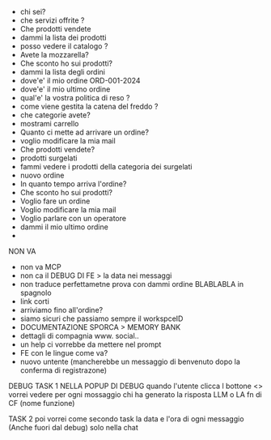 - chi sei?
- che servizi offrite ?
- Che prodotti vendete
- dammi la lista dei prodotti
- posso vedere il catalogo ?
- Avete la mozzarella?
- Che sconto ho sui prodotti?
- dammi la lista degli ordini
- dove'e' il mio ordine ORD-001-2024
- dove'e' il mio ultimo ordine
- qual'e' la vostra politica di reso ?
- come viene gestita la catena del freddo ?
- che categorie avete?
- mostrami carrello
- Quanto ci mette ad arrivare un ordine?
- voglio modificare la mia mail
- Che prodotti vendete?
- prodotti surgelati
- fammi vedere i prodotti della categoria dei surgelati
- nuovo ordine
- In quanto tempo arriva l'ordine?
- Che sconto ho sui prodotti?
- Voglio fare un ordine
- Voglio modificare la mia mail
- Voglio parlare con un operatore
- dammi il mio ultimo ordine
-

NON VA

- non va MCP
- non ca il DEBUG DI FE > la data nei messaggi
- non traduce perfettametne prova con dammi ordine BLABLABLA in spagnolo
- link corti
- arriviamo fino all'ordine?
- siamo sicuri che passiamo sempre il workspceID
- DOCUMENTAZIONE SPORCA > MEMORY BANK
- dettagli di compagnia www. social..
- un help ci vorrebbe da mettere nel prompt
- FE con le lingue come va?
- nuovo untente (mancherebbe un messaggio di benvenuto dopo la conferma di registrazone)

DEBUG
TASK 1
NELLA POPUP DI DEBUG quando l'utente clicca l bottone <> vorrei vedere
per ogni mossaggio chi ha generato la risposta
LLM o LA fn di CF (nome funzione)

TASK 2
poi vorrei come secondo task la data e l'ora di ogni messaggio (Anche fuori dal debug)
solo nella chat
